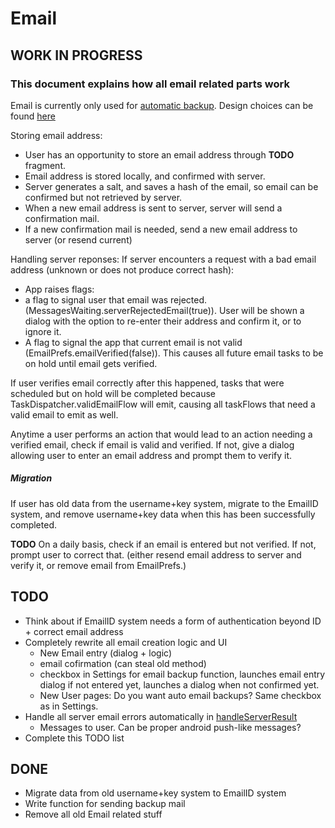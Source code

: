 # Email
## WORK IN PROGRESS
### This document explains how all email related parts work
Email is currently only used for [automatic backup](backup_email.md).
Design choices can be found [here](../design_choices/email.md)

Storing email address:
- User has an opportunity to store an email address through **TODO** fragment.
- Email address is stored locally, and confirmed with server.
- Server generates a salt, and saves a hash of the email, so email can be confirmed but not retrieved by server.
- When a new email address is sent to server, server will send a confirmation mail.
- If a new confirmation mail is needed, send a new email address to server (or resend current)

Handling server reponses:
If server encounters a request with a bad email address (unknown or does not produce correct hash):
- App raises flags:
- a flag to signal user that email was rejected. (MessagesWaiting.serverRejectedEmail(true)). 
  User will be shown a dialog with the option to re-enter their address and confirm it, or to ignore it.
- A flag to signal the app that current email is not valid (EmailPrefs.emailVerified(false)). 
  This causes all future email tasks to be on hold until email gets verified.

If user verifies email correctly after this happened, tasks that were scheduled but on hold will be completed 
because TaskDispatcher.validEmailFlow will emit, causing all taskFlows that need a valid email to emit as well.

Anytime a user performs an action that would lead to an action needing a verified email, check if email is valid and verified.
If not, give a dialog allowing user to enter an email address and prompt them to verify it.

##### Migration
If user has old data from the username+key system, migrate to the EmailID system, and remove username+key data
when this has been successfully completed.

**TODO**
On a daily basis, check if an email is entered but not verified. If not, prompt user to correct that.
(either resend email address to server and verify it, or remove email from EmailPrefs.)

## TODO
- Think about if EmailID system needs a form of authentication beyond ID + correct email address
- Completely rewrite all email creation logic and UI
    - New Email entry (dialog + logic)
    - email cofirmation (can steal old method)
    - checkbox in Settings for email backup function, launches email entry dialog if not entered yet, launches a dialog when not confirmed yet. 
    - New User pages: Do you want auto email backups? Same checkbox as in Settings.
- Handle all server email errors automatically in [handleServerResult](../../app/src/main/java/nl/joozd/logbookapp/comm/handleServerResult.kt)
    - Messages to user. Can be proper android push-like messages? 
- Complete this TODO list

## DONE
- Migrate data from old username+key system to EmailID system
- Write function for sending backup mail
- Remove all old Email related stuff
    